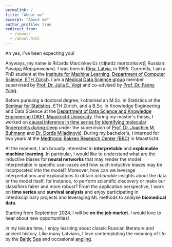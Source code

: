 ```yaml
---
permalink: /
title: "About me"
excerpt: "About me"
author_profile: true
redirect_from: 
  - /about/
  - /about.html
---
```


Ah yes, I've been expecting you! 

Anyways, my name is Ričards Marcinkevičs (rɪʧɑrdz mɑrtsɪnkɛvɪʧ; Russian: *Ричард Марцинкевич*). I was born in <a href="images/Riga.png" style="color: black; text-decoration: underline;text-decoration-style: dotted;">Rīga, Latvia</a>, in 1995. Currently, I am a PhD student at the <a href="https://ml.inf.ethz.ch/" target="_blank" style="color: black; text-decoration: underline;text-decoration-style: dotted;">Institute for Machine Learning</a>, <a href="https://inf.ethz.ch/" target="_blank" style="color: black; text-decoration: underline;text-decoration-style: dotted;">Department of Computer Science</a>, <a href="https://ethz.ch/en.html" target="_blank" style="color: black; text-decoration: underline;text-decoration-style: dotted;">ETH Zürich</a>. I am a <a href="https://mds.inf.ethz.ch/" target="_blank" style="color: black; text-decoration: underline;text-decoration-style: dotted;">Medical Data Science group</a> member supervised by <a href="https://mds.inf.ethz.ch/team/detail/julia-vogt" target="_blank" style="color: black; text-decoration: underline;text-decoration-style: dotted;">Prof. Dr. Julia E. Vogt</a> and co-advised by <a href="https://sml.inf.ethz.ch/group/fannyy/" target="_blank" style="color: black; text-decoration: underline;text-decoration-style: dotted;">Prof. Dr. Fanny Yang</a>.

Before pursuing a doctoral degree, I obtained an M.Sc. in Statistics at the <a href="https://math.ethz.ch/sfs" target="_blank" style="color: black; text-decoration: underline;text-decoration-style: dotted;">Seminar for Statistics</a>, ETH Zürich, and a B.Sc. in Knowledge Engineering and Data Science at the <a href="https://www.maastrichtuniversity.nl/research/department-data-science-and-knowledge-engineering-dke" target="_blank" style="color: black; text-decoration: underline;text-decoration-style: dotted;">Department of Data Science and Knowledge Engineering (DKE)</a>, <a href="https://www.maastrichtuniversity.nl/" target="_blank" style="color: black; text-decoration: underline;text-decoration-style: dotted;">Maastricht University</a>. During my master's thesis, I worked on <a href="files/Master_Thesis_RMarcinkevics.pdf" target="_blank" style="color: black; text-decoration: underline;text-decoration-style: dotted;">causal inference in time series for identifying molecular fingerprints during sleep</a> under the supervision of <a href="https://inf.ethz.ch/people/person-detail.buhmann.html" target="_blank" style="color: black; text-decoration: underline;text-decoration-style: dotted;">Prof. Dr. Joachim M. Buhmann</a> and <a href="https://djordjemila.github.io/" target="_blank" style="color: black; text-decoration: underline;text-decoration-style: dotted;">Dr. Đorđe Miladinović</a>. During my bachelor's, I interned for two years at the <a href="https://europe.medtronic.com/xd-en/our-company/key-facts.html" target="_blank" style="color: black; text-decoration: underline;text-decoration-style: dotted;">Medtronic</a> <a href="https://www.medtronic.com/nl-nl/about/medtronic-netherlands/bakken-research-center.html" target="_blank" style="color: black; text-decoration: underline;text-decoration-style: dotted;">Bakken Research Center (BRC)</a> in Maastricht.

At the moment, I am broadly interested in **interpretable** and **explainable machine learning**. In particular, I would like to understand what are the inductive biases for **neural networks** that may render the model interpretable in specific use-cases and how such inductive biases may be incorporated into the model? Moreover, how can we leverage interpretations and explanations to obtain *actionable* insights about the data or the model itself, for instance, to perform scientific discovery or make our classifiers fairer and more robust? From the application perspective, I work on **time series** and **survival analysis** and enjoy participating in interdisciplinary projects and leveraging ML methods to analyse **biomedical data**.

Starting from September 2024, I will be **on the job market**.  I would love to hear about new opportunities!

In my leisure time, I enjoy learning about classic Russian literature and ancient history. Like many Latvians, I love contemplating the meaning of life by the <a href="images/baltic_sea.jpg" style="color: black; text-decoration: underline;text-decoration-style: dotted;">Baltic Sea</a> and occasional <a href="images/angling.jpg" style="color: black; text-decoration: underline;text-decoration-style: dotted;">angling</a>.
